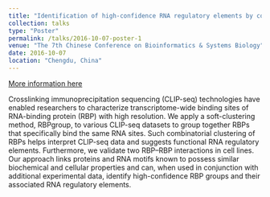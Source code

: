 ```yaml
---
title: "Identification of high-confidence RNA regulatory elements by combinatorial classification of RNA–protein binding sites"
collection: talks
type: "Poster"
permalink: /talks/2016-10-07-poster-1
venue: "The 7th Chinese Conference on Bioinformatics & Systems Biology"
date: 2016-10-07
location: "Chengdu, China"
---
```


[More information here](https://journal.hep.com.cn/qb/EN/10.1007/s40484-017-0090-9)

Crosslinking immunoprecipitation sequencing (CLIP-seq) technologies have enabled researchers to characterize transcriptome-wide binding sites of RNA-binding protein (RBP) with high resolution. We apply a soft-clustering method, RBPgroup, to various CLIP-seq datasets to group together RBPs that specifically bind the same RNA sites. Such combinatorial clustering of RBPs helps interpret CLIP-seq data and suggests functional RNA regulatory elements. Furthermore, we validate two RBP–RBP interactions in cell lines. Our approach links proteins and RNA motifs known to possess similar biochemical and cellular properties and can, when used in conjunction with additional experimental data, identify high-confidence RBP groups and their associated RNA regulatory elements.
